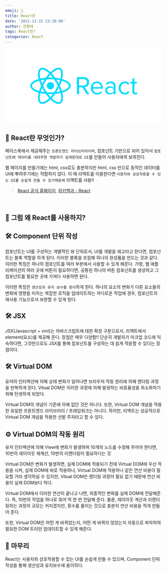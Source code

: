 ```yaml
---
emoji: 💫
title: React란
date: '2021-11-15 23:30:00'
author: 전용태
tags: React란?
categories: React
---
```


![react-img-00.png](react-img-00.png)

## 🤔 React란 무엇인가?

페이스북에서 제공해주는 `프론트엔드 라이브러리이며`, 컴포넌트 기반으로 되어 있어서 `컴포넌트에 데이터를 내려주면 개발자가 설계한대로 UI`를 만들어 사용자에게 보여진다.

웹 페이지를 만들기에는 html, css로도 충분하지만 html, css 만으로 동적인 데이터를 UI에 뿌려주기에는 적합하지 않다. 이 때 리액트를 이용한다면 `사용자와 상호작용할 수 있는 UI를 손쉽게 만들 수 있기때문에` 리액트를 사용!!

>[React 공식 홈페이지](https://reactjs-kr.firebaseapp.com/), 
>[위키백과 - React](https://ko.wikipedia.org/wiki/%EB%A6%AC%EC%95%A1%ED%8A%B8_(%EC%9B%B9_%ED%94%84%EB%A0%88%EC%9E%84%EC%9B%8C%ED%81%AC))
<br />

## 🥸 그럼 왜 React를 사용하지?

## 🛠 Component 단위 작성

컴포넌트는 UI를 구성하는 개별적인 뷰 단위로서, UI를 개발을 레고라고 한다면, 컴포넌트는 블록 역할을 하게 된다. 이러한 블록을 조립해 하나의 완성품을 만드는 것과 같다. 이러한 특징은 하나의 컴포넌트를 여러 부분에서 사용할 수 있게 해준다. 가령, 웹 애플리케이션의 여러 곳에 버튼이 필요하다면, 공통된 하나의 버튼 컴포넌트를 생성하고 그 컴포넌트를 필요한 곳에 가져다 사용하면 된다.

이러한 특징은 `생산성과 유지 보수를 용이`하게 한다. 하나의 요소의 변화가 다른 요소들의 변화에 영향을 미치는 복잡한 로직을 업데이트하는 까다로운 작업에 경우, 컴포넌트의 재사용 기능으로서 보완할 수 있게 된다.

## 🛠 JSX

JSX(Javascript + xml)는 자바스크립트에 대한 확장 구문으로서, 리액트에서 element(요소)를 제공해 준다. 장점은 매우 다양함!! 단순히 개발자가 마크업 코드에 익숙하다면, 그것만으로도 JSX를 통해 컴포넌트를 구성하는 데 쉽게 적응할 수 있다는 장점이다.

## 🛠 Virtual DOM

유저의 인터랙션에 의해 상태 변화가 일어나면 브라우저 작동 원리에 의해 랜더링 과정을 반복하게 된다. Vitual DOM은 이러한 과정에 의해 발생하는 비효율성을 최소화하기 위해 탄생하게 되었다.

Virtual DOM의 개념이 기존에 아예 없던 것은 아니다. 또한, Virtual DOM 개념을 적용한 유일한 프론트앤드 라이브러리 / 프레임워크는 아니다. 하지만, 리액트는 성공적으로 Virtual DOM 개념을 적용한 선발 주자라고 할 수 있다.

## ⚙ Virtual DOM의 작동 원리

유저 인터랙션에 의해 View에 변화가 발생하여 10개의 노드를 수정해 주어야 한다면, 10번의 레이아웃 재계산, 10번의 리랜더링이 필요하다는 것

Virtual DOM은 변화가 발생하면, 실제 DOM에 적용되기 전에 Virtual DOM에 우선 적용을 시켜, 실제 DOM에 바로 적용하나, Virtual DOM에 적용하나 같은 연산 비용이 필요할 거라 생각하실 수 있지만, Vitual DOM은 랜더링 과정이 필요 없기 때문에 연산 비용이 실제 DOM보다 적다.

Virtual DOM에서 이러한 연산이 끝나고 나면, 최종적인 변화를 실제 DOM에 전달해준다. 즉, 10번의 작업을 하나로 묶어 딱 한 번 전달해 준다. 물론, 레이아웃 계산과 리랜더링하는 과정의 규모는 커지겠지만, 횟수를 줄이는 것으로 충분히 연산 비용을 적게 만들어 준다.

또한, Virtual DOM은 어떤 게 바뀌었는지, 어떤 게 바뀌지 않았는지 자동으로 파악하여 필요한 DOM 트리만 업데이트할 수 있게 해준다.

## 🎉 마무리

React는 사용자와 상호작용할 수 있는 UI를 손쉽게 만들 수 있으며,
Component 단위 작성을 통해 생산성과 유지보수에 용이하다.

